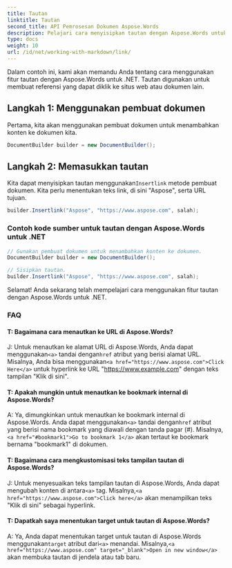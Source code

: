 ```yaml
---
title: Tautan
linktitle: Tautan
second_title: API Pemrosesan Dokumen Aspose.Words
description: Pelajari cara menyisipkan tautan dengan Aspose.Words untuk .NET. Panduan langkah demi langkah.
type: docs
weight: 10
url: /id/net/working-with-markdown/link/
---
```


Dalam contoh ini, kami akan memandu Anda tentang cara menggunakan fitur tautan dengan Aspose.Words untuk .NET. Tautan digunakan untuk membuat referensi yang dapat diklik ke situs web atau dokumen lain.

## Langkah 1: Menggunakan pembuat dokumen

Pertama, kita akan menggunakan pembuat dokumen untuk menambahkan konten ke dokumen kita.

```csharp
DocumentBuilder builder = new DocumentBuilder();
```

## Langkah 2: Memasukkan tautan

 Kita dapat menyisipkan tautan menggunakan`Insertlink` metode pembuat dokumen. Kita perlu menentukan teks link, di sini "Aspose", serta URL tujuan.

```csharp
builder.Insertlink("Aspose", "https://www.aspose.com", salah);
```

### Contoh kode sumber untuk tautan dengan Aspose.Words untuk .NET


```csharp
// Gunakan pembuat dokumen untuk menambahkan konten ke dokumen.
DocumentBuilder builder = new DocumentBuilder();

// Sisipkan tautan.
builder.Insertlink("Aspose", "https://www.aspose.com", salah);
```
Selamat! Anda sekarang telah mempelajari cara menggunakan fitur tautan dengan Aspose.Words untuk .NET.


### FAQ

#### T: Bagaimana cara menautkan ke URL di Aspose.Words?

 J: Untuk menautkan ke alamat URL di Aspose.Words, Anda dapat menggunakan`<a>` tandai dengan`href` atribut yang berisi alamat URL. Misalnya, Anda bisa menggunakan`<a href="https://www.aspose.com">Click Here</a>` untuk hyperlink ke URL "https://www.example.com" dengan teks tampilan "Klik di sini".

#### T: Apakah mungkin untuk menautkan ke bookmark internal di Aspose.Words?

 A: Ya, dimungkinkan untuk menautkan ke bookmark internal di Aspose.Words. Anda dapat menggunakan`<a>` tandai dengan`href` atribut yang berisi nama bookmark yang diawali dengan tanda pagar (#). Misalnya,`<a href="#bookmark1">Go to bookmark 1</a>` akan tertaut ke bookmark bernama "bookmark1" di dokumen.

#### T: Bagaimana cara mengkustomisasi teks tampilan tautan di Aspose.Words?

J: Untuk menyesuaikan teks tampilan tautan di Aspose.Words, Anda dapat mengubah konten di antara`<a>` tag. Misalnya,`<a href="https://www.aspose.com">Click here</a>` akan menampilkan teks "Klik di sini" sebagai hyperlink.

#### T: Dapatkah saya menentukan target untuk tautan di Aspose.Words?

 A: Ya, Anda dapat menentukan target untuk tautan di Aspose.Words menggunakan`target` atribut dari`<a>` menandai. Misalnya,`<a href="https://www.aspose.com" target="_blank">Open in new window</a>` akan membuka tautan di jendela atau tab baru.